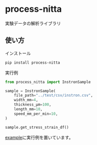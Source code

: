 # process-nitta

実験データの解析ライブラリ

## 使い方

インストール

```bash
pip install process-nitta
```

実行例

```python
from process_nitta import InstronSample

sample = InstronSample(
    file_path="../test/csv/instron.csv",
    width_mm=4,
    thickness_μm=100,
    length_mm=10,
    speed_mm_per_min=10,
)

sample.get_stress_strain_df()
```

[example](https://github.com/nitta-lab-polymer/process-nitta/tree/main/example)に実行例を置いています。
